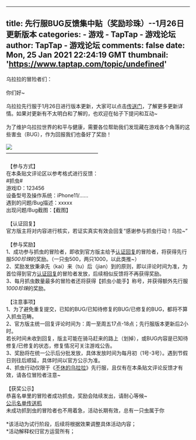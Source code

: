 
---
title: 先行服BUG反馈集中贴（奖励珍珠）--1月26日更新版本
categories: 
    - 游戏
    - TapTap - 游戏论坛
author: TapTap - 游戏论坛
comments: false
date: Mon, 25 Jan 2021 22:24:19 GMT
thumbnail: 'https://www.taptap.com/topic/undefined'
---

<div>   
乌拉拉的冒险者们：<br class="bbcode-paragraph-br"><br class="bbcode-paragraph-br">你们好~<br class="bbcode-paragraph-br"><br class="bbcode-paragraph-br">乌拉拉先行服于1月26日进行版本更新，大家可以点击<a href="https://www.taptap.com/topic/16594332" target="_blank">传送门</a>，了解更多更新详情。如果对更新有不太明白和了解的，也欢迎在帖子下提问和互动~<br class="bbcode-paragraph-br"><br class="bbcode-paragraph-br">为了维护乌拉拉世界的和平与健康，需要各位帮助我们发现藏在游戏各个角落的这些害虫（BUG），作为回报我们也备好了奖励！<br class="bbcode-paragraph-br"><br class="bbcode-paragraph-br"><img src="https://www.taptap.com/topic/undefined" referrerpolicy="no-referrer"><br>——————————————————<br class="bbcode-paragraph-br"><br class="bbcode-paragraph-br"> 【参与方式】<br>在本条贴文评论区以参考格式进行反馈：<br>#抓虫#<br>游戏ID：123456<br>设备型号及操作系统：iPhone11/…… <br>遇到的问题/Bug描述：xxxxx<br>出现问题/Bug截图：【截图】<br class="bbcode-paragraph-br"><br class="bbcode-paragraph-br"> 【认证回复】<br>官方版主将对内容进行核实，若证实真实有效会回复“感谢参与抓虫行动！乌拉~”<br class="bbcode-paragraph-br"><br class="bbcode-paragraph-br"> 【参与奖励】<br>1、成功参与抓虫的冒险者，即收到官方版主给予<u>认证回复</u>的冒险者，将获得先行服<em>500珍珠</em>的奖励。（一只虫500，两只1000，以此类推~）<br>2、奖励发放秉承先（kai）来（tu）后（jian）到的原则，即以评论时间为准，为首位得到官方<u>认证回复</u>的冒险者发放，后续相似反馈将不再获得奖励。<br>3、每月抓虫数量最多的冒险者还将获得【抓虫小能手】称号，并获得额外先行服<em>1000珍珠</em>的奖励。<br class="bbcode-paragraph-br"><br class="bbcode-paragraph-br"> 【注意事项】<br>1、为了避免重复提交，已知的BUG/已知待修复的BUG/已修复的BUG，都将不算入抓虫范畴。<br>2、官方版主统一回复评论时间为：周一至周五17点-18点；先行服版本更新后2小时。<br>若长时间未收到回复，版主可能在骑马赶来的路上（划掉），或BUG内容是已知待修复/已修复的状态，修复情况可关注游戏公告。<br>3、奖励将在统一公示后分批发放，具体发放时间为每月初（1号-3号）。遇到节假日则往后顺延，具体时间以官方公示为准。<br>4、抓虫行动仅限于《<a href="https://www.taptap.com/app/133684" target="_blank">不休的乌拉拉</a>》先行服，且仅有在本条贴文评论反馈才有效，请各位冒险者注意~<br class="bbcode-paragraph-br"><br class="bbcode-paragraph-br">【获奖公示】<br>恭喜名单里的冒险者成功抓虫，奖励会陆续发出，请耐心等候~<br><a href="https://docs.qq.com/sheet/DZVJKaXdYZHdrd3JE?tab=BB08J2" target="_blank" rel="nofollow">公示名单传送机</a><br>未成功抓到虫的冒险者也不用着急，活动长期有效，总有一只虫属于你<br class="bbcode-paragraph-br"><br class="bbcode-paragraph-br">*该活动为试行阶段，后续将根据效果调整具体活动内容；<br>*活动解释权归官方运营所有； <br>
          
</div>
            